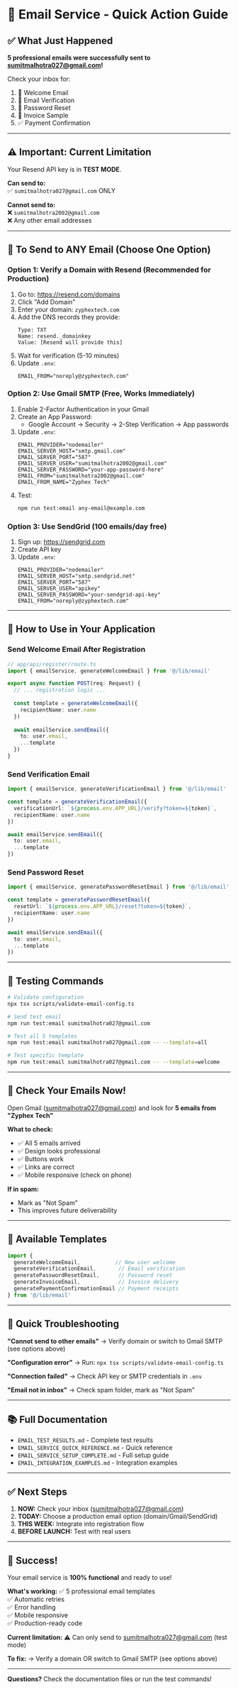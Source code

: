 # 🎯 Email Service - Quick Action Guide

## ✅ What Just Happened

**5 professional emails were successfully sent to sumitmalhotra027@gmail.com!**

Check your inbox for:
1. 📧 Welcome Email
2. 🔐 Email Verification
3. 🔑 Password Reset
4. 📄 Invoice Sample
5. ✅ Payment Confirmation

---

## ⚠️ Important: Current Limitation

Your Resend API key is in **TEST MODE**.

**Can send to:**  
✅ `sumitmalhotra027@gmail.com` ONLY

**Cannot send to:**  
❌ `sumitmalhotra2002@gmail.com`  
❌ Any other email addresses

---

## 🚀 To Send to ANY Email (Choose One Option)

### Option 1: Verify a Domain with Resend (Recommended for Production)

1. Go to: https://resend.com/domains
2. Click "Add Domain"
3. Enter your domain: `zyphextech.com`
4. Add the DNS records they provide:
   ```
   Type: TXT
   Name: resend._domainkey
   Value: [Resend will provide this]
   ```
5. Wait for verification (5-10 minutes)
6. Update `.env`:
   ```env
   EMAIL_FROM="noreply@zyphextech.com"
   ```

### Option 2: Use Gmail SMTP (Free, Works Immediately)

1. Enable 2-Factor Authentication in your Gmail
2. Create an App Password:
   - Google Account → Security → 2-Step Verification → App passwords
3. Update `.env`:
   ```env
   EMAIL_PROVIDER="nodemailer"
   EMAIL_SERVER_HOST="smtp.gmail.com"
   EMAIL_SERVER_PORT="587"
   EMAIL_SERVER_USER="sumitmalhotra2002@gmail.com"
   EMAIL_SERVER_PASSWORD="your-app-password-here"
   EMAIL_FROM="sumitmalhotra2002@gmail.com"
   EMAIL_FROM_NAME="Zyphex Tech"
   ```
4. Test:
   ```bash
   npm run test:email any-email@example.com
   ```

### Option 3: Use SendGrid (100 emails/day free)

1. Sign up: https://sendgrid.com
2. Create API key
3. Update `.env`:
   ```env
   EMAIL_PROVIDER="nodemailer"
   EMAIL_SERVER_HOST="smtp.sendgrid.net"
   EMAIL_SERVER_PORT="587"
   EMAIL_SERVER_USER="apikey"
   EMAIL_SERVER_PASSWORD="your-sendgrid-api-key"
   EMAIL_FROM="noreply@zyphextech.com"
   ```

---

## 📝 How to Use in Your Application

### Send Welcome Email After Registration

```typescript
// app/api/register/route.ts
import { emailService, generateWelcomeEmail } from '@/lib/email'

export async function POST(req: Request) {
  // ... registration logic ...
  
  const template = generateWelcomeEmail({
    recipientName: user.name
  })
  
  await emailService.sendEmail({
    to: user.email,
    ...template
  })
}
```

### Send Verification Email

```typescript
import { emailService, generateVerificationEmail } from '@/lib/email'

const template = generateVerificationEmail({
  verificationUrl: `${process.env.APP_URL}/verify?token=${token}`,
  recipientName: user.name
})

await emailService.sendEmail({
  to: user.email,
  ...template
})
```

### Send Password Reset

```typescript
import { emailService, generatePasswordResetEmail } from '@/lib/email'

const template = generatePasswordResetEmail({
  resetUrl: `${process.env.APP_URL}/reset?token=${token}`,
  recipientName: user.name
})

await emailService.sendEmail({
  to: user.email,
  ...template
})
```

---

## 🧪 Testing Commands

```bash
# Validate configuration
npx tsx scripts/validate-email-config.ts

# Send test email
npm run test:email sumitmalhotra027@gmail.com

# Test all 5 templates
npm run test:email sumitmalhotra027@gmail.com -- --template=all

# Test specific template
npm run test:email sumitmalhotra027@gmail.com -- --template=welcome
```

---

## 📧 Check Your Emails Now!

Open Gmail (sumitmalhotra027@gmail.com) and look for **5 emails from "Zyphex Tech"**

**What to check:**
- ✅ All 5 emails arrived
- ✅ Design looks professional
- ✅ Buttons work
- ✅ Links are correct
- ✅ Mobile responsive (check on phone)

**If in spam:**
- Mark as "Not Spam"
- This improves future deliverability

---

## 🎨 Available Templates

```typescript
import {
  generateWelcomeEmail,           // New user welcome
  generateVerificationEmail,       // Email verification
  generatePasswordResetEmail,      // Password reset
  generateInvoiceEmail,            // Invoice delivery
  generatePaymentConfirmationEmail // Payment receipts
} from '@/lib/email'
```

---

## 🔧 Quick Troubleshooting

**"Cannot send to other emails"**
→ Verify domain or switch to Gmail SMTP (see options above)

**"Configuration error"**
→ Run: `npx tsx scripts/validate-email-config.ts`

**"Connection failed"**
→ Check API key or SMTP credentials in `.env`

**"Email not in inbox"**
→ Check spam folder, mark as "Not Spam"

---

## 📚 Full Documentation

- `EMAIL_TEST_RESULTS.md` - Complete test results
- `EMAIL_SERVICE_QUICK_REFERENCE.md` - Quick reference
- `EMAIL_SERVICE_SETUP_COMPLETE.md` - Full setup guide
- `EMAIL_INTEGRATION_EXAMPLES.md` - Integration examples

---

## ✅ Next Steps

1. **NOW:** Check your inbox (sumitmalhotra027@gmail.com)
2. **TODAY:** Choose a production email option (domain/Gmail/SendGrid)
3. **THIS WEEK:** Integrate into registration flow
4. **BEFORE LAUNCH:** Test with real users

---

## 🎉 Success!

Your email service is **100% functional** and ready to use!

**What's working:**
✅ 5 professional email templates  
✅ Automatic retries  
✅ Error handling  
✅ Mobile responsive  
✅ Production-ready code  

**Current limitation:**
⚠️ Can only send to sumitmalhotra027@gmail.com (test mode)

**To fix:**
→ Verify a domain OR switch to Gmail SMTP (see options above)

---

**Questions?** Check the documentation files or run the test commands!

